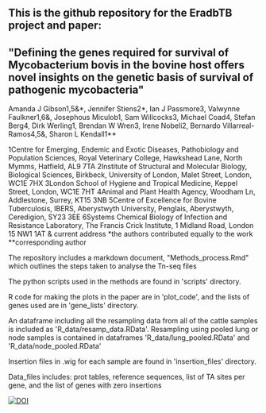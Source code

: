 ## This is the github repository for the EradbTB project and paper:

## "Defining the genes required for survival of Mycobacterium bovis in the bovine host offers novel insights on the genetic basis of survival of pathogenic mycobacteria"


Amanda J Gibson1,5&\*, Jennifer Stiens2\*, Ian J Passmore3, Valwynne Faulkner1,6&, Josephous Miculob1, Sam Willcocks3, Michael Coad4, Stefan Berg4, Dirk Werling1, Brendan W Wren3, Irene Nobeli2, Bernardo Villarreal-Ramos4,5&, Sharon L Kendall1** 

1Centre for Emerging, Endemic and Exotic Diseases, Pathobiology and Population Sciences, Royal Veterinary College, Hawkshead Lane, North Mymms, Hatfield, AL9 7TA
2Institute of Structural and Molecular Biology, Biological Sciences, Birkbeck, University of London, Malet Street, London, WC1E 7HX
3London School of Hygiene and Tropical Medicine, Keppel Street, London, WC1E 7HT
4Animal and Plant Health Agency, Woodham Ln, Addlestone, Surrey, KT15 3NB 
5Centre of Excellence for Bovine Tuberculosis, IBERS, Aberystwyth University, Penglais, Aberystwyth, Ceredigion, SY23 3EE 
6Systems Chemical Biology of Infection and Resistance Laboratory, The Francis Crick Institute, 1 Midland Road, London 15 NW1 1AT
& current address
*the authors contributed equally to the work
**corresponding author




The repository includes a markdown document, "Methods_process.Rmd" which outlines the steps taken to analyse the Tn-seq files

The python scripts used in the methods are found in 'scripts' directory.

R code for making the plots in the paper are in 'plot_code', and the lists of genes used are in 'gene_lists' directory.

An dataframe including all the resampling data from all of the cattle samples is included as 'R_data/resamp_data.RData'. Resampling using pooled lung or node samples is contained in dataframes 'R_data/lung_pooled.RData' and 'R_data/node_pooled.RData'

Insertion files in .wig for each sample are found in 'insertion_files' directory.

Data_files includes: prot tables, reference sequences, list of TA sites per gene, and the list of genes with zero insertions


[![DOI](https://zenodo.org/badge/425006646.svg)](https://zenodo.org/badge/latestdoi/425006646)
